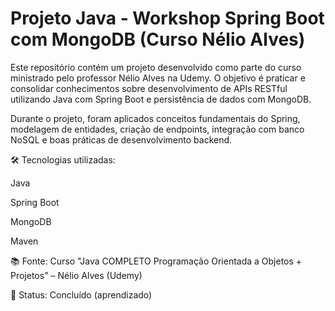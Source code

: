 # Projeto Java - Workshop Spring Boot com MongoDB (Curso Nélio Alves)
Este repositório contém um projeto desenvolvido como parte do curso ministrado pelo professor Nélio Alves na Udemy. O objetivo é praticar e consolidar conhecimentos sobre desenvolvimento de APIs RESTful utilizando Java com Spring Boot e persistência de dados com MongoDB.

Durante o projeto, foram aplicados conceitos fundamentais do Spring, modelagem de entidades, criação de endpoints, integração com banco NoSQL e boas práticas de desenvolvimento backend.

🛠️ Tecnologias utilizadas:

Java

Spring Boot

MongoDB

Maven

📚 Fonte: Curso "Java COMPLETO Programação Orientada a Objetos + Projetos" – Nélio Alves (Udemy)

🚧 Status: Concluído (aprendizado)

